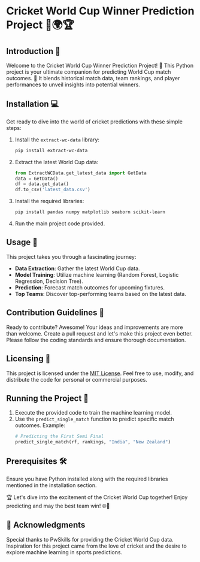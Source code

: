 # Cricket World Cup Winner Prediction Project 🏏🌍🏆

## Introduction 🚀
Welcome to the Cricket World Cup Winner Prediction Project! 🏏 This Python project is your ultimate companion for predicting World Cup match outcomes. 🤖 It blends historical match data, team rankings, and player performances to unveil insights into potential winners.

## Installation 💻
Get ready to dive into the world of cricket predictions with these simple steps:

1. Install the `extract-wc-data` library:
    ```bash
    pip install extract-wc-data
    ```

2. Extract the latest World Cup data:
    ```python
    from ExtractWCData.get_latest_data import GetData
    data = GetData()
    df = data.get_data()
    df.to_csv('latest_data.csv')
    ```

3. Install the required libraries:
    ```bash
    pip install pandas numpy matplotlib seaborn scikit-learn
    ```

4. Run the main project code provided.

## Usage 🚀
This project takes you through a fascinating journey:

- **Data Extraction**: Gather the latest World Cup data.
- **Model Training**: Utilize machine learning (Random Forest, Logistic Regression, Decision Tree).
- **Prediction**: Forecast match outcomes for upcoming fixtures.
- **Top Teams**: Discover top-performing teams based on the latest data.

## Contribution Guidelines 🤝
Ready to contribute? Awesome! Your ideas and improvements are more than welcome. Create a pull request and let's make this project even better. Please follow the coding standards and ensure thorough documentation.

## Licensing 📜
This project is licensed under the [MIT License](LICENSE). Feel free to use, modify, and distribute the code for personal or commercial purposes.

## Running the Project 🏃
1. Execute the provided code to train the machine learning model.
2. Use the `predict_single_match` function to predict specific match outcomes. Example:
    ```python
    # Predicting the First Semi Final
    predict_single_match(rf, rankings, "India", "New Zealand")
    ```

## Prerequisites 🛠️
Ensure you have Python installed along with the required libraries mentioned in the installation section.

🏆 Let's dive into the excitement of the Cricket World Cup together! Enjoy predicting and may the best team win! 🌐🏏

## 🙏 Acknowledgments
Special thanks to PwSkills for providing the Cricket World Cup data.
Inspiration for this project came from the love of cricket and the desire to explore machine learning in sports predictions.
